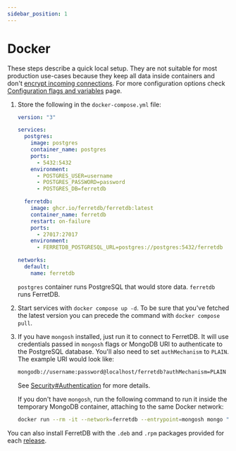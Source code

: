 ```yaml
---
sidebar_position: 1
---
```


# Docker

These steps describe a quick local setup.
They are not suitable for most production use-cases because they keep all data
inside containers and don't [encrypt incoming connections](../security.md#securing-connections-with-tls).
For more configuration options check [Configuration flags and variables](../flags.md) page.

1. Store the following in the `docker-compose.yml` file:

   ```yaml
   version: "3"

   services:
     postgres:
       image: postgres
       container_name: postgres
       ports:
         - 5432:5432
       environment:
         - POSTGRES_USER=username
         - POSTGRES_PASSWORD=password
         - POSTGRES_DB=ferretdb

     ferretdb:
       image: ghcr.io/ferretdb/ferretdb:latest
       container_name: ferretdb
       restart: on-failure
       ports:
         - 27017:27017
       environment:
         - FERRETDB_POSTGRESQL_URL=postgres://postgres:5432/ferretdb

   networks:
     default:
       name: ferretdb
   ```

   `postgres` container runs PostgreSQL that would store data.
   `ferretdb` runs FerretDB.

2. Start services with `docker compose up -d`.
   To be sure that you've fetched the latest version you can precede the command with `docker compose pull`.

3. If you have `mongosh` installed, just run it to connect to FerretDB.
   It will use credentials passed in `mongosh` flags or MongoDB URI
   to authenticate to the PostgreSQL database.
   You'll also need to set `authMechanism` to `PLAIN`.
   The example URI would look like:

   ```sh
   mongodb://username:password@localhost/ferretdb?authMechanism=PLAIN
   ```

   See [Security#Authentication](../security.md#authentication) for more details.

   If you don't have `mongosh`, run the following command to run it inside the temporary MongoDB container, attaching to the same Docker network:

   ```sh
   docker run --rm -it --network=ferretdb --entrypoint=mongosh mongo "mongodb://username:password@ferretdb/ferretdb?authMechanism=PLAIN"
   ```

You can also install FerretDB with the `.deb` and `.rpm` packages
provided for each [release](https://github.com/FerretDB/FerretDB/releases).
